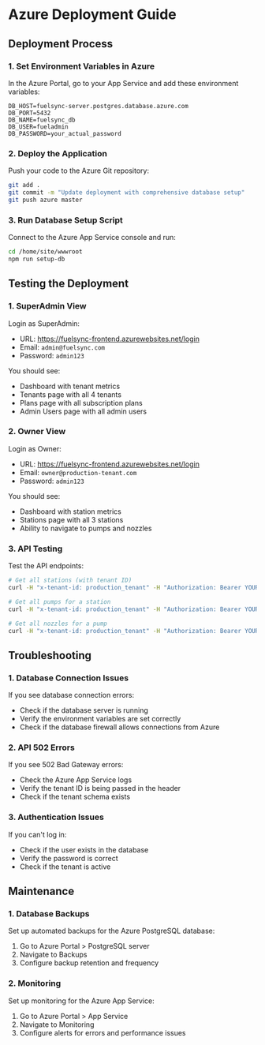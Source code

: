 # Azure Deployment Guide

## Deployment Process

### 1. Set Environment Variables in Azure

In the Azure Portal, go to your App Service and add these environment variables:

```
DB_HOST=fuelsync-server.postgres.database.azure.com
DB_PORT=5432
DB_NAME=fuelsync_db
DB_USER=fueladmin
DB_PASSWORD=your_actual_password
```

### 2. Deploy the Application

Push your code to the Azure Git repository:

```bash
git add .
git commit -m "Update deployment with comprehensive database setup"
git push azure master
```

### 3. Run Database Setup Script

Connect to the Azure App Service console and run:

```bash
cd /home/site/wwwroot
npm run setup-db
```

## Testing the Deployment

### 1. SuperAdmin View

Login as SuperAdmin:
- URL: https://fuelsync-frontend.azurewebsites.net/login
- Email: `admin@fuelsync.com`
- Password: `admin123`

You should see:
- Dashboard with tenant metrics
- Tenants page with all 4 tenants
- Plans page with all subscription plans
- Admin Users page with all admin users

### 2. Owner View

Login as Owner:
- URL: https://fuelsync-frontend.azurewebsites.net/login
- Email: `owner@production-tenant.com`
- Password: `admin123`

You should see:
- Dashboard with station metrics
- Stations page with all 3 stations
- Ability to navigate to pumps and nozzles

### 3. API Testing

Test the API endpoints:

```bash
# Get all stations (with tenant ID)
curl -H "x-tenant-id: production_tenant" -H "Authorization: Bearer YOUR_TOKEN" https://fuelsync-api-demo.azurewebsites.net/api/v1/stations

# Get all pumps for a station
curl -H "x-tenant-id: production_tenant" -H "Authorization: Bearer YOUR_TOKEN" https://fuelsync-api-demo.azurewebsites.net/api/v1/pumps?stationId=STATION_ID

# Get all nozzles for a pump
curl -H "x-tenant-id: production_tenant" -H "Authorization: Bearer YOUR_TOKEN" https://fuelsync-api-demo.azurewebsites.net/api/v1/nozzles?pumpId=PUMP_ID
```

## Troubleshooting

### 1. Database Connection Issues

If you see database connection errors:
- Check if the database server is running
- Verify the environment variables are set correctly
- Check if the database firewall allows connections from Azure

### 2. API 502 Errors

If you see 502 Bad Gateway errors:
- Check the Azure App Service logs
- Verify the tenant ID is being passed in the header
- Check if the tenant schema exists

### 3. Authentication Issues

If you can't log in:
- Check if the user exists in the database
- Verify the password is correct
- Check if the tenant is active

## Maintenance

### 1. Database Backups

Set up automated backups for the Azure PostgreSQL database:
1. Go to Azure Portal > PostgreSQL server
2. Navigate to Backups
3. Configure backup retention and frequency

### 2. Monitoring

Set up monitoring for the Azure App Service:
1. Go to Azure Portal > App Service
2. Navigate to Monitoring
3. Configure alerts for errors and performance issues